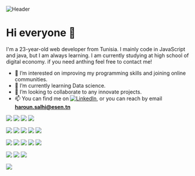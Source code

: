 ![Header](Banner.png.png "Header")

<h1>Hi everyone 👋</h1>

I'm a 23-year-old web developer from Tunisia. I mainly code in JavaScript and java, but I am always learning. I am currently studying at high school of digital economy. if you need anthing feel free to contact me! 

- 👀 I’m interested on improving my programming skills and joining online communities.
- 🌱 I’m currently learning Data science.
- 💞️ I’m looking to collaborate to any innovate projects.
- 📫 You can find me <!-- on [![Twitter][1.2]][1], or --> on [![LinkedIn][2.2]][2], or you can reach by email <strong>haroun.salhi@esen.tn</strong>

<!-- Icons -->

[1.2]: http://i.imgur.com/wWzX9uB.png (twitter icon without padding)
[2.2]: https://raw.githubusercontent.com/MartinHeinz/MartinHeinz/master/linkedin-3-16.png (LinkedIn icon without padding)

<!-- Links to your social media accounts -->

[1]: https://twitter.com/
[2]: https://www.linkedin.com/in/haroun-salhi/


![](https://img.shields.io/badge/Editor-vscode-informational?style=flat&logo=visualstudiocode&logoColor=white&color=2bbc8a)
![](https://img.shields.io/badge/Editor-eclipse-informational?style=flat&logo=eclipse&logoColor=white&color=2bbc8a)
![](https://img.shields.io/badge/Editor-visualstudio-informational?style=flat&logo=visualstudio&logoColor=white&color=2bbc8a)
![](https://img.shields.io/badge/Editor-pycharm-informational?style=flat&logo=pycharm&logoColor=white&color=2bbc8a)

![](https://img.shields.io/badge/Code-javascript-informational?style=flat&logo=javascript&logoColor=white&color=2bbc8a)
![](https://img.shields.io/badge/Code-java-informational?style=flat&logo=java&logoColor=white&color=2bbc8a)
![](https://img.shields.io/badge/Code-csharp-informational?style=flat&logo=csharp&logoColor=white&color=2bbc8a)
![](https://img.shields.io/badge/Code-aspnet-informational?style=flat&logo=asp&logoColor=white&color=2bbc8a)
![](https://img.shields.io/badge/Code-php-informational?style=flat&logo=php&logoColor=white&color=2bbc8a)

![](https://img.shields.io/badge/framework-spring-informational?style=flat&logo=spring&logoColor=white&color=2bbc8a)
![](https://img.shields.io/badge/framework-react-informational?style=flat&logo=react&logoColor=white&color=2bbc8a)
![](https://img.shields.io/badge/framework-nodejs-informational?style=flat&logo=nodejs&logoColor=white&color=2bbc8a)
![](https://img.shields.io/badge/framework-symfony-informational?style=flat&logo=symfony&logoColor=white&color=2bbc8a)
![](https://img.shields.io/badge/framework-bootstrap-informational?style=flat&logo=bootstrap&logoColor=white&color=2bbc8a)

![](https://img.shields.io/badge/tools-mysql-informational?style=flat&logo=mysql&logoColor=white&color=2bbc8a)
![](https://img.shields.io/badge/tools-oracle-informational?style=flat&logo=oracle&logoColor=white&color=2bbc8a)
![](https://img.shields.io/badge/tools-mongoDB-informational?style=flat&logo=mongoDB&logoColor=white&color=2bbc8a)



<div>
<a href="https://github.com/HarounSalhi/github-readme-stats">
  <img src="https://github-readme-stats.vercel.app/api?username=HarounSalhi&show_icons=true&theme=react" />
</a>
  <!--
<a href="https://github.com/HarounSalhi/convoychat">
  <img src="https://github-readme-stats.vercel.app/api/top-langs/?username=HarounSalhi&theme=react&langs_count=7" width="50%"/>
</a> -->
  <!--
<a href="https://github.com/HarounSalhi/github-readme-stats" display="inline-block" margin-top="20px">
  <img src="https://github-readme-stats.vercel.app/api/wakatime?username=@HarounSalhi&theme=react" width="50%"/>
</a> -->
</div>
